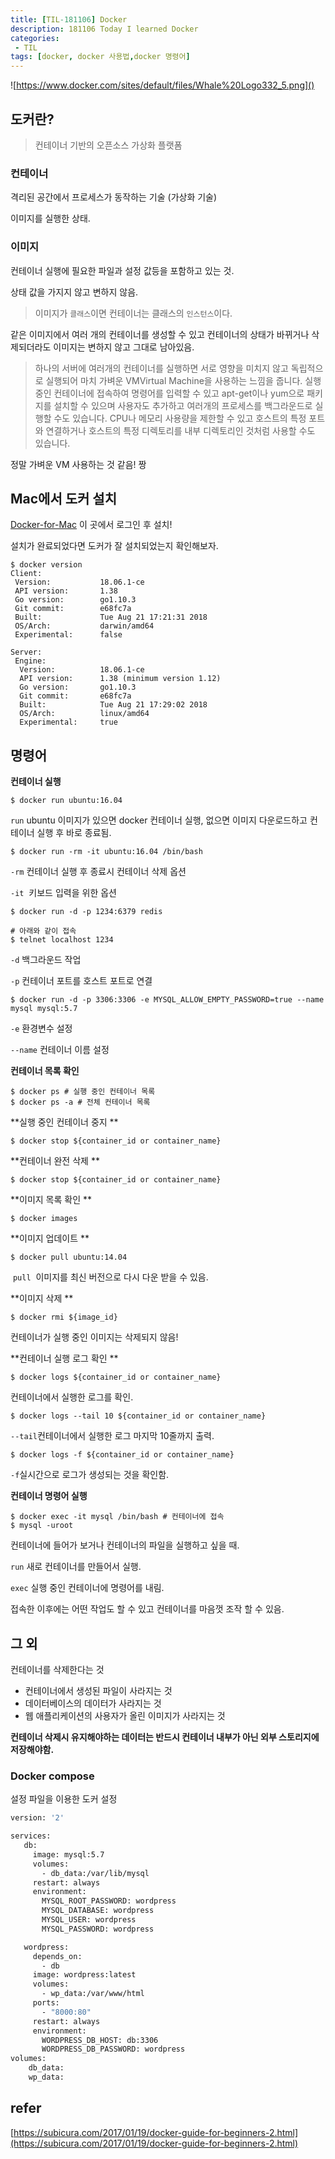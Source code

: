 ```yaml
---
title: [TIL-181106] Docker
description: 181106 Today I learned Docker 
categories:
 - TIL
tags: [docker, docker 사용법,docker 명령어]
---
```


![https://www.docker.com/sites/default/files/Whale%20Logo332_5.png]()

## 도커란?

> 컨테이너 기반의 오픈소스 가상화 플랫폼



### 컨테이너

격리된 공간에서 프로세스가 동작하는 기술 (가상화 기술)

이미지를 실행한 상태.

### 이미지

컨테이너 실행에 필요한 파일과 설정 값등을 포함하고 있는 것.

상태 값을 가지지 않고 변하지 않음.

> 이미지가 `클래스`이면 컨테이너는 클래스의 `인스턴스`이다.



같은 이미지에서 여러 개의 컨테이너를 생성할 수 있고 컨테이너의 상태가 바뀌거나 삭제되더라도 이미지는 변하지 않고 그대로 남아있음.

> 하나의 서버에 여러개의 컨테이너를 실행하면 서로 영향을 미치지 않고 독립적으로 실행되어 마치 가벼운 VMVirtual Machine을 사용하는 느낌을 줍니다. 실행중인 컨테이너에 접속하여 명령어를 입력할 수 있고 apt-get이나 yum으로 패키지를 설치할 수 있으며 사용자도 추가하고 여러개의 프로세스를 백그라운드로 실행할 수도 있습니다. CPU나 메모리 사용량을 제한할 수 있고 호스트의 특정 포트와 연결하거나 호스트의 특정 디렉토리를 내부 디렉토리인 것처럼 사용할 수도 있습니다.

정말 가벼운 VM 사용하는 것 같음! 짱 

## Mac에서 도커 설치

[Docker-for-Mac](https://docs.docker.com/docker-for-mac/) 이 곳에서 로그인 후 설치!

설치가 완료되었다면 도커가 잘 설치되었는지 확인해보자.

```shell
$ docker version
Client:
 Version:           18.06.1-ce
 API version:       1.38
 Go version:        go1.10.3
 Git commit:        e68fc7a
 Built:             Tue Aug 21 17:21:31 2018
 OS/Arch:           darwin/amd64
 Experimental:      false

Server:
 Engine:
  Version:          18.06.1-ce
  API version:      1.38 (minimum version 1.12)
  Go version:       go1.10.3
  Git commit:       e68fc7a
  Built:            Tue Aug 21 17:29:02 2018
  OS/Arch:          linux/amd64
  Experimental:     true
```



## 명령어

**컨테이너 실행**

```shell
$ docker run ubuntu:16.04
```

`run` ubuntu 이미지가 있으면 docker 컨테이너 실행, 없으면 이미지 다운로드하고 컨테이너 실행 후 바로 종료됨.

```shell
$ docker run -rm -it ubuntu:16.04 /bin/bash
```

`-rm` 컨테이너 실행 후 종료시 컨테이너 삭제 옵션

`-it`  키보드 입력을 위한 옵션

```shell
$ docker run -d -p 1234:6379 redis

# 아래와 같이 접속
$ telnet localhost 1234
```

`-d` 백그라운드 작업

`-p` 컨테이너 포트를 호스트 포트로 연결

```shell
$ docker run -d -p 3306:3306 -e MYSQL_ALLOW_EMPTY_PASSWORD=true --name mysql mysql:5.7
```

`-e` 환경변수 설정

`--name` 컨테이너 이름 설정

**컨테이너 목록 확인** 

```shell
$ docker ps # 실행 중인 컨테이너 목록
$ docker ps -a # 전체 컨테이너 목록
```

**실행 중인 컨테이너 중지 **

```shell
$ docker stop ${container_id or container_name}
```

**컨테이너 완전 삭제 **

```shell
$ docker stop ${container_id or container_name}
```

**이미지 목록 확인 **

```shell
$ docker images
```

**이미지 업데이트 **

```shell
$ docker pull ubuntu:14.04
```

 `pull`  이미지를 최신 버전으로 다시 다운 받을 수 있음.

**이미지 삭제 **

```shell
$ docker rmi ${image_id}
```

컨테이너가 실행 중인 이미지는 삭제되지 않음!

**컨테이너 실행 로그 확인 **

```shell
$ docker logs ${container_id or container_name}
```

컨테이너에서 실행한 로그를 확인.

```shell
$ docker logs --tail 10 ${container_id or container_name}
```

`--tail`컨테이너에서 실행한 로그 마지막 10줄까지 출력.

```shell
$ docker logs -f ${container_id or container_name}
```

`-f`실시간으로 로그가 생성되는 것을 확인함.

**컨테이너 명령어 실행**

```shell
$ docker exec -it mysql /bin/bash # 컨테이너에 접속
$ mysql -uroot 
```

컨테이너에 들어가 보거나 컨테이너의 파일을 실행하고 싶을 때.

`run` 새로 컨테이너를 만들어서 실행.

`exec` 실행 중인 컨테이너에 명령어를 내림.

접속한 이후에는 어떤 작업도 할 수 있고 컨테이너를 마음껏 조작 할 수 있음.



##  그 외

컨테이너를 삭제한다는 것

- 컨테이너에서 생성된 파일이 사라지는 것
- 데이터베이스의 데이터가 사라지는 것
- 웹 애플리케이션의 사용자가 올린 이미지가 사라지는 것

**컨테이너 삭제시 유지해야하는 데이터는 반드시 컨테이너 내부가 아닌 외부 스토리지에 저장해야함.**



### Docker compose

설정 파일을 이용한 도커 설정 

```dockerfile
version: '2'

services:
   db:
     image: mysql:5.7
     volumes:
       - db_data:/var/lib/mysql
     restart: always
     environment:
       MYSQL_ROOT_PASSWORD: wordpress
       MYSQL_DATABASE: wordpress
       MYSQL_USER: wordpress
       MYSQL_PASSWORD: wordpress

   wordpress:
     depends_on:
       - db
     image: wordpress:latest
     volumes:
       - wp_data:/var/www/html
     ports:
       - "8000:80"
     restart: always
     environment:
       WORDPRESS_DB_HOST: db:3306
       WORDPRESS_DB_PASSWORD: wordpress
volumes:
    db_data:
    wp_data:
```



## refer

[https://subicura.com/2017/01/19/docker-guide-for-beginners-2.html](https://subicura.com/2017/01/19/docker-guide-for-beginners-2.html)